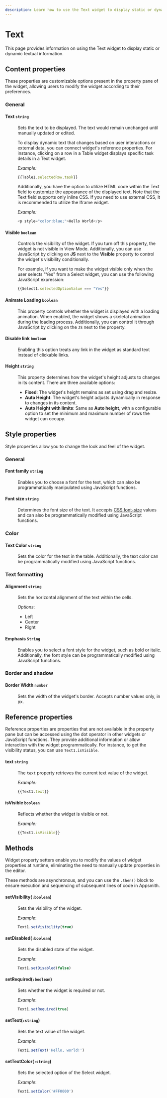 ```yaml
---
description: Learn how to use the Text widget to display static or dynamic textual information
---
```

# Text

This page provides information on using the Text widget to display static or dynamic textual information.


<VideoEmbed host="youtube" videoId="-anmDHXDScQ" title="Use the Text widget to display data" caption="Use the Text widget to display data"/>

## Content properties

These properties are customizable options present in the property pane of the widget, allowing users to modify the widget according to their preferences.

### General

#### Text `string`


<dd>

Sets the text to be displayed. The text would remain unchanged until manually updated or edited. 

To display dynamic text that changes based on user interactions or external data, you can connect widget's reference properties. For instance, clicking on a row in a Table widget displays specific task details in a Text widget.

*Example:*

```js
{{Table1.selectedRow.task}}
```

Additionally, you have the option to utilize HTML code within the Text field to customize the appearance of the displayed text. Note that the Text field supports only inline CSS. If you need to use external CSS, it is recommended to utilize the Iframe widget.

*Example:*

```js
<p style="color:blue;">Hello World</p>
```

</dd>

#### Visible `boolean`

<dd>

Controls the visibility of the widget. If you turn off this property, the widget is not visible in View Mode. Additionally, you can use JavaScript by clicking on **JS** next to the **Visible** property to control the widget's visibility conditionally.

For example, if you want to make the widget visible only when the user selects "Yes" from a Select widget, you can use the following JavaScript expression: 
```js
{{Select1.selectedOptionValue === "Yes"}}
```

</dd>

#### Animate Loading `boolean`


<dd>

This property controls whether the widget is displayed with a loading animation. When enabled, the widget shows a skeletal animation during the loading process. Additionally, you can control it through JavaScript by clicking on the <code>JS</code> next to the property.

</dd>

#### Disable link `boolean`


<dd>

Enabling this option treats any link in the widget as standard text instead of clickable links.

</dd>


#### Height `string`


<dd>
This property determines how the widget's height adjusts to changes in its content. There are three available options:


* **Fixed**: The widget's height remains as set using drag and resize.
* **Auto Height**: The widget's height adjusts dynamically in response to changes in its content.
* **Auto Height with limits**: Same as **Auto height**, with a configurable option to set the minimum and maximum number of rows the widget can occupy.


</dd>

## Style properties
Style properties allow you to change the look and feel of the widget.

### General

#### Font family `string`

<dd>

Enables you to choose a font for the text, which can also be programmatically manipulated using JavaScript functions.

</dd>

#### Font size `string`

<dd>

Determines the font size of the text. It accepts [CSS font-size](https://developer.mozilla.org/en-US/docs/Web/CSS/font-size) values and can also be programmatically modified using JavaScript functions.

</dd>

### Color

#### Text Color `string`

<dd>

Sets the color for the text in the table. Additionally, the text color can be programmatically modified using JavaScript functions.

</dd>

### Text formatting


#### Alignment `string`
<dd>
Sets the horizontal alignment of the text within the cells.

*Options*:
* Left
* Center
* Right

</dd>

#### Emphasis `String`

<dd>

Enables you to select a font style for the widget, such as bold or italic. Additionally, the font style can be programmatically modified using JavaScript functions.

</dd>


### Border and shadow

#### Border Width	 `number`

<dd>

Sets the width of the widget's border. Accepts number values only, in px.

</dd>


## Reference properties

Reference properties are properties that are not available in the property pane but can be accessed using the dot operator in other widgets or JavaScript functions. They provide additional information or allow interaction with the widget programmatically. For instance, to get the visibility status, you can use `Text1.isVisible`.

#### text `string`

<dd>

The `text` property retrieves the current text value of the widget.


*Example:*
```js
{{Text1.text}}
```

</dd>



#### isVisible `boolean`

<dd>

Reflects whether the widget is visible or not.

*Example:*
```js
{{Text1.isVisible}}
```

</dd>


## Methods

Widget property setters enable you to modify the values of widget properties at runtime, eliminating the need to manually update properties in the editor.

These methods are asynchronous, and you can use the `.then()` block to ensure execution and sequencing of subsequent lines of code in Appsmith.


#### setVisibility(`:boolean`)

<dd>

Sets the visibility of the widget.

*Example*:

```js
Text1.setVisibility(true)
```


</dd>


#### setDisabled(`:boolean`)

<dd>

Sets the disabled state of the widget.

*Example*:

```js
Text1.setDisabled(false)
```

</dd>

#### setRequired(`:boolean`)

<dd>

Sets whether the widget is required or not.

*Example*:

```js
Text1.setRequired(true)
```


</dd>

#### setText(`:string`)

<dd>

Sets the text value of the widget.

*Example*:

```js
Text1.setText('Hello, world!')
```

</dd>







#### setTextColor(`:string`)

<dd>

Sets the selected option of the Select widget.

*Example*:

```js
Text1.setColor('#FF0000')
```



</dd>